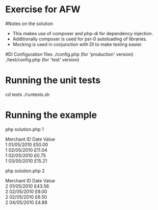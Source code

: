 # Exercise for AFW

#Notes on the solution
* This makes use of composer and php-di for dependency injection.
* Additionally composer is used for psr-0 autoloading of libraries.
* Mocking is used in conjunction with DI to make testing easier.

#DI Configuration files 
./config.php (for 'production' version)
./test/config.php (for 'test' version)

# Running the unit tests
cd tests
./runtests.sh

# Running the example
php solution.php 1

Merchant ID    Date           Value               
1              01/05/2010     £50.00             
1              02/05/2010     £11.04             
1              02/05/2010     £0.75              
1              03/05/2010     £15.21

php solution.php 2

Merchant ID    Date           Value               
2              01/05/2010     £43.56             
2              02/05/2010     £9.00              
2              02/05/2010     £6.50              
2              04/05/2010     £4.88 





